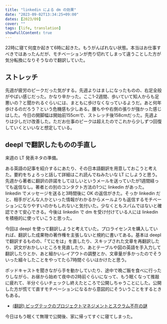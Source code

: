 ```yaml
---
title: "linkedin による dm の効果"
date: "2023-09-02T13:34:25+09:00"
dates: [2023/09]
cover: ""
tags: [life, translation]
showFullContent: true
---
```


22時に寝て何度か起きて6時に起きた。もうがんばれない状態。本当はお仕事すべきではあったんだが、モチベーションが売り切れてしまって違うことした方が気分転換になりそうなので翻訳していた。

## ストレッチ

先週が疲労のピークだった気がする。先週よりはましになったものの、右足全般がやばい感じだった。かなり辛かった。ここ1-2週間、歩いていて知人からも足悪いの？と聞かれるぐらいには、まともに歩けなくなっているようだ。あと何年歩けるのだろう？という危機感も少しある。腰もやや右側の張りが強かった感じはした。今日の開脚幅は開始前155cmで、ストレッチ後158cmだった。先週よりは少しだけ改善した。ただお仕事のピークは超えたのでこれから少しずつ回復していくといいなと想定している。

## deepl で翻訳したものの手直し

来週の LT 発表ネタの準備。

ある英語の記事を紹介するにあたり、その日本語翻訳を用意しておこうと考えた。要約をちょろっと話して詳細はこれ読んでねみたいな LT にしようと思う。先週から著者に翻訳の許諾をしてほしいというメールを送っていたが1週間経っても返信なし。著者との別のコンタクト方法の1つに linkedin があった。linkedin でメッセージを送ると3時間後に OK の返信がきた。そっか linkedin だと、相手がどんな人かといった情報がわかるからメールよりも返信するモチベーションになりやすいのかもしれないと気付いた。少なくともスパムではないと確認できて安心できる。今後は linkedin で dm を受け付けている人には linkedin を積極的に使っていこうと思った。

今回は deepl を使って翻訳しようと考えていた。プロライセンスを購入していれば、翻訳した成果物の著作権を主張しないと規約に書いてある。基本は deepl で翻訳するものの、「てにをは」を直したり、スキップされた文章を再翻訳したり、訳文がおかしいところを見直したり、あとテーブルや図の英語を手入力して翻訳したりとか、あと細かいレイアウトの調整とか、文章量が多かったのでそういった細々したことをやってたら7時間ぐらいはかけたと思う。

ポッドキャストを聞きながら手を動かしていたり、途中で晩ご飯を食べに行ったりしながら、お昼から始めて夜中の2時前ぐらいになって、もう眠くなって推敲に疲れて、半分ぐらいチェックし終えたところで公開しちゃうことにした。公開した方が慌てて直すモチベーションになるから意図的にそういうことをするときもある。

* [(翻訳) ビッグテックのプロジェクトマネジメントとスクラム不在の謎](https://t2y.hatenablog.jp/entry/2023/09/03/011023)

今日はもう眠くて無理で公開後、家に帰ってすぐに寝てしまった。
